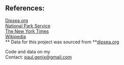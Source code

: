 
## References: 
[Dipsea.org](https://www.dipsea.org/)  
[National Park Service](https://www.nps.gov/articles/the-dipsea-race.htm)  
[The New York Times](https://www.nytimes.com/2018/06/13/sports/dipsea-trail-running.html)  
[Wikipedia](https://en.wikipedia.org/wiki/Dipsea_Race)  
** Data for this project was sourced from **[dipsea.org](https://www.dipsea.org/prevresults.php) <Info description="Data gathered through scraping and CSV downloads" />


Code and data on my <Link 
    url="https://github.com/paulgenix"
    label="GitHub page"
    newTab=true
/>  
Contact: paul.genix@gmail.com
